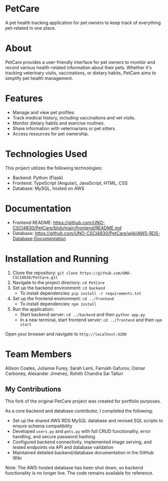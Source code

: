 # PetCare
A pet health tracking application for pet owners to keep track of everything pet-related in one place.

# About
PetCare provides a user-friendly interface for pet owners to monitor and record various health-related information about their pets. Whether it's tracking veterinary visits, vaccinations, or dietary habits, PetCare aims to simplify pet health management.

# Features
* Manage and view pet profiles.
* Track medical history, including vaccinations and vet visits.
* Monitor dietary habits and exercise routines.
* Share information with veterinarians or pet sitters.
* Access resources for pet ownership.

# Technologies Used
This project utilizes the following technologies:
* Backend: Python (Flask)
* Frontend: TypeScript (Angular), JavaScript, HTML, CSS
* Database: MySQL, hosted on AWS

# Documentation
* Frontend README: https://github.com/UNO-CSCI4830/PetCare/blob/main/frontend/README.md
* Database: https://github.com/UNO-CSCI4830/PetCare/wiki/AWS-RDS-Database-Documentation

# Installation and Running
1. Clone the repository: ```git clone https://github.com/UNO-CSCI4830/PetCare.git```
2. Navigate to the project directory: ```cd PetCare```
3. Set up the backend environment: ```cd backend```
   - To install dependencies: ```pip install -r requirements.txt```
4. Set up the frontend environment: ```cd ../frontend```
   - To install dependencies: ```npm install```
5. Run the application:
   - Start backend server: ```cd ../backend``` and then ```python app.py```
   - In a new terminal, start frontend server: ```cd ../frontend``` and then ```npm start```
  
Open your browser and navigate to ```http://localhost:4200```

# Team Members
Allison Coates, Julianne Furey, Sarah Lemi, Farrukh Gafurov, Osmar Carboney, Alexander Jimenez, Rohith Chandra Sai Talluri

## My Contributions
This fork of the original PetCare project was created for portfolio purposes.

As a core backend and database contributor, I completed the following:
- Set up the shared AWS RDS MySQL database and revised SQL scripts to ensure schema compatibility
- Developed `users.py` and `pets.py` with full CRUD functionality, error handling, and secure password hashing
- Configured backend connectivity, implemented image serving, and tested endpoints via API and database validation
- Maintained detailed backend/database documentation in the GitHub Wiki

Note: The AWS-hosted database has been shut down, so backend functionality is no longer live. The code remains available for reference.


